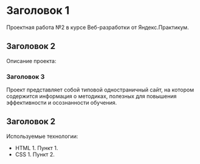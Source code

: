 # Заголовок 1
Проектная работа №2 в курсе Веб-разработки от Яндекс.Практикум.

## Заголовок 2
Описание проекта:

### Заголовок 3
Проект представляет собой типовой одностраничный сайт, на котором содержится информация о методиках, полезных для повышения эффективности и осознанности обучения.

## Заголовок 2
Используемые технологии:
- HTML 1. Пункт 1.
- CSS 1. Пункт 2.
